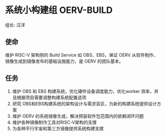 # 系统小构建组  **OERV-BUILD**

组长: 汪洋

## 使命

维护 RISC-V 架构侧的 Build Service 如 OBS、EBS，保证 OERV 从软件制作、镜像生成到镜像发布的基础设施能力，是 OERV 的团队基本。

## 任务

1. 维护 OBS 和 EBS  构建系统，优化硬件设备调度能力，优化worker 效率，并且根据项目需要调整构建系统配置选项
2. 研究 OBS和EBS构建系统的架构设计与需求盲区，为新的构建系统提供设计方案
3. 维护 OERV 的系统镜像生成，解决预装软件包范围内的依赖闭环问题
4. 维护各种镜像制作工具对RISC-V架构的支撑
5. 为各种平行宇宙和第三方镜像提供系统构建支撑
